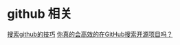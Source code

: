 github 相关
===

[搜索github的技巧](https://www.jianshu.com/p/1a27845b0e5d)
[你真的会高效的在GitHub搜索开源项目吗？](https://www.jianshu.com/p/c2c1d7056b27)
